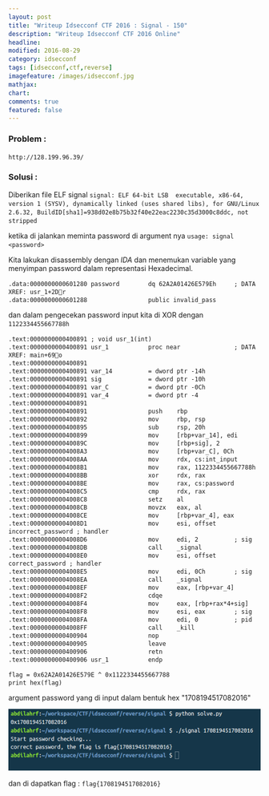 ```yaml
---
layout: post
title: "Writeup Idsecconf CTF 2016 : Signal - 150"
description: "Writeup Idsecconf CTF 2016 Online"
headline: 
modified: 2016-08-29
category: idsecconf
tags: [idsecconf,ctf,reverse]
imagefeature: /images/idsecconf.jpg
mathjax: 
chart: 
comments: true
featured: false
---
```


### Problem :

`http://128.199.96.39/`

### Solusi :

Diberikan file ELF signal 
`signal: ELF 64-bit LSB  executable, x86-64, version 1 (SYSV), dynamically linked (uses shared libs), for GNU/Linux 2.6.32, BuildID[sha1]=938d02e8b75b32f40e22eac2230c35d3000c8ddc, not stripped`

ketika di jalankan meminta password di argument nya
`usage: signal <password>`

Kita lakukan disassembly dengan *IDA* dan menemukan variable yang menyimpan password
dalam representasi Hexadecimal.

```
.data:0000000000601280 password        dq 62A2A01426E579Eh     ; DATA XREF: usr_1+2Dr
.data:0000000000601288                 public invalid_pass
```

dan dalam pengecekan password input kita di XOR dengan `1122334455667788h`

```
.text:0000000000400891 ; void usr_1(int)
.text:0000000000400891 usr_1           proc near               ; DATA XREF: main+69o
.text:0000000000400891
.text:0000000000400891 var_14          = dword ptr -14h
.text:0000000000400891 sig             = dword ptr -10h
.text:0000000000400891 var_C           = dword ptr -0Ch
.text:0000000000400891 var_4           = dword ptr -4
.text:0000000000400891
.text:0000000000400891                 push    rbp
.text:0000000000400892                 mov     rbp, rsp
.text:0000000000400895                 sub     rsp, 20h
.text:0000000000400899                 mov     [rbp+var_14], edi
.text:000000000040089C                 mov     [rbp+sig], 2
.text:00000000004008A3                 mov     [rbp+var_C], 0Ch
.text:00000000004008AA                 mov     rdx, cs:int_input
.text:00000000004008B1                 mov     rax, 1122334455667788h
.text:00000000004008BB                 xor     rdx, rax
.text:00000000004008BE                 mov     rax, cs:password
.text:00000000004008C5                 cmp     rdx, rax
.text:00000000004008C8                 setz    al
.text:00000000004008CB                 movzx   eax, al
.text:00000000004008CE                 mov     [rbp+var_4], eax
.text:00000000004008D1                 mov     esi, offset incorrect_password ; handler
.text:00000000004008D6                 mov     edi, 2          ; sig
.text:00000000004008DB                 call    _signal
.text:00000000004008E0                 mov     esi, offset correct_password ; handler
.text:00000000004008E5                 mov     edi, 0Ch        ; sig
.text:00000000004008EA                 call    _signal
.text:00000000004008EF                 mov     eax, [rbp+var_4]
.text:00000000004008F2                 cdqe
.text:00000000004008F4                 mov     eax, [rbp+rax*4+sig]
.text:00000000004008F8                 mov     esi, eax        ; sig
.text:00000000004008FA                 mov     edi, 0          ; pid
.text:00000000004008FF                 call    _kill
.text:0000000000400904                 nop
.text:0000000000400905                 leave
.text:0000000000400906                 retn
.text:0000000000400906 usr_1           endp
```

```
flag = 0x62A2A01426E579E ^ 0x1122334455667788
print hex(flag)
```
argument password yang di input dalam bentuk hex "1708194517082016"

![Flag Signal](/images/signal_flag.png)

dan di dapatkan flag : `flag{1708194517082016}`

